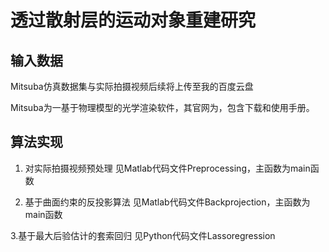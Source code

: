 # 透过散射层的运动对象重建研究

## 输入数据
Mitsuba仿真数据集与实际拍摄视频后续将上传至我的百度云盘

Mitsuba为一基于物理模型的光学渲染软件，其官网为，包含下载和使用手册。

## 算法实现

1. 对实际拍摄视频预处理
见Matlab代码文件Preprocessing，主函数为main函数

2. 基于曲面约束的反投影算法
见Matlab代码文件Backprojection，主函数为main函数

3.基于最大后验估计的套索回归
见Python代码文件Lassoregression
